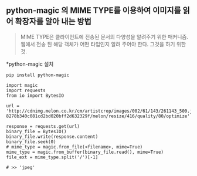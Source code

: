 ## python-magic 의 MIME TYPE를 이용하여 이미지를 읽어 확장자를 알아 내는 방법

> MIME TYPE은 클라이언트에 전송된 문서의 다양성을 알려주기 위한 매커니즘.
> 웹에서 전송 된 해당 객체가 어떤 타입인지 알려 주어야 한다. 그것을 하기 위한 것.

*python-magic 설치
```
pip install python-magic
```

```pyhton
import magic
import requests
from io import BytesIO

url = 'http://cdnimg.melon.co.kr/cm/artistcrop/images/002/61/143/261143_500.jpg?8278b340c081cd2bd020bff2d632329f/melon/resize/416/quality/80/optimize'

response = requests.get(url)
binary_file = BytesIO()
binary_file.write(response.content)
binary_file.seek(0)
# mime_type = magic.from_file(<filename>, mime=True)	
mime_type = magic.from_buffer(binary_file.read(), mime=True)
file_ext = mime_type.split('/')[-1]

# >> 'jpeg'
```

